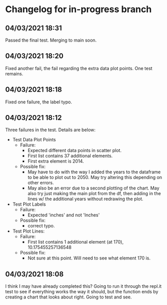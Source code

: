 # Changelog for in-progress branch

## 04/03/2021 18:31
Passed the final test. Merging to main soon.

## 04/03/2021 18:20
Fixed another fail, the fail regarding the extra data plot points. One test remains.

## 04/03/2021 18:18
Fixed one failure, the label typo.

## 04/03/2021 18:12
Three failures in the test. Details are below:

- Test Data Plot Points
    - Failure:
        - Expected different data points in scatter plot. 
        - First list contains 37 additional elements.
        - First extra element is 2014.
    - Possible fix:
        - May have to do with the way I added the years to the dataframe to be able to plot out to 2050. May try altering this depending on other errors.
        - May also be an error due to a second plotting of the chart. May also try just making the main plot from the df, then adding in the lines w/ the additional years without redrawing the plot.
- Test Plot Labels
    - Failure:
        - Expected 'inches' and not 'Inches'
    - Possible fix:
        - correct typo.
- Test Plot Lines:
     - Failure:
        - First list contains 1 additional element (at 170), 10.175455257136548
    - Possible fix:
        - Not sure at this point. Will need to see what element 170 is.

## 04/03/2021 18:08
I think I may have already completed this? Going to run it through the repl.it test to see if everything works the way it should, but the function ends by creating a chart that looks about right. Going to test and see.